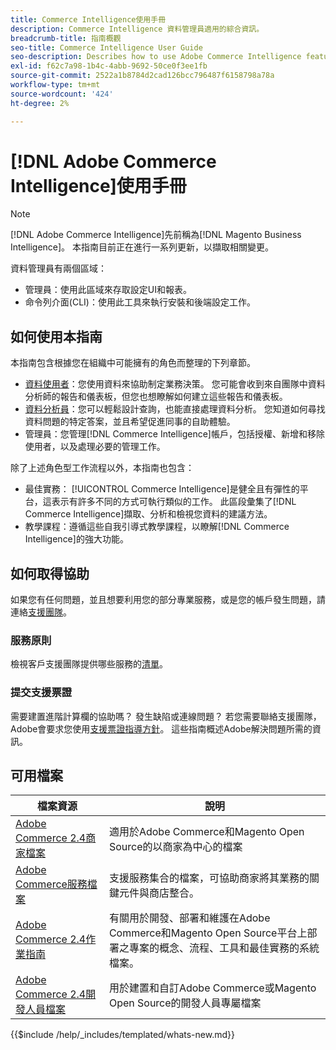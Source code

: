 ```yaml
---
title: Commerce Intelligence使用手冊
description: Commerce Intelligence 資料管理員適用的綜合資訊。
breadcrumb-title: 指南概觀
seo-title: Commerce Intelligence User Guide
seo-description: Describes how to use Adobe Commerce Intelligence features used to gain insights from Adobe Commerce or Magento Open Source data, along with other third-party data sources.
exl-id: f62c7a98-1b4c-4abb-9692-50ce0f3ee1fb
source-git-commit: 2522a1b8784d2cad126bcc796487f6158798a78a
workflow-type: tm+mt
source-wordcount: '424'
ht-degree: 2%

---
```



# [!DNL Adobe Commerce Intelligence]使用手冊

>[!NOTE]
>
>[!DNL Adobe Commerce Intelligence]先前稱為[!DNL Magento Business Intelligence]。 本指南目前正在進行一系列更新，以擷取相關變更。

資料管理員有兩個區域：

- 管理員：使用此區域來存取設定UI和報表。
- 命令列介面(CLI)：使用此工具來執行安裝和後端設定工作。

## 如何使用本指南

本指南包含根據您在組織中可能擁有的角色而整理的下列章節。

- [資料使用者](data-user.md)：您使用資料來協助制定業務決策。 您可能會收到來自團隊中資料分析師的報告和儀表板，但您也想瞭解如何建立這些報告和儀表板。
- [資料分析員](data-analyst.md)：您可以輕鬆設計查詢，也能直接處理資料分析。 您知道如何尋找資料問題的特定答案，並且希望促進同事的自助體驗。
- 管理員：您管理[!DNL Commerce Intelligence]帳戶，包括授權、新增和移除使用者，以及處理必要的管理工作。

除了上述角色型工作流程以外，本指南也包含：

- 最佳實務： [!UICONTROL Commerce Intelligence]是健全且有彈性的平台，這表示有許多不同的方式可執行類似的工作。 此區段彙集了[!DNL Commerce Intelligence]擷取、分析和檢視您資料的建議方法。
- 教學課程：遵循這些自我引導式教學課程，以瞭解[!DNL Commerce Intelligence]的強大功能。

## 如何取得協助

如果您有任何問題，並且想要利用您的部分專業服務，或是您的帳戶發生問題，請連絡[支援團隊](https://experienceleague.adobe.com/docs/commerce-knowledge-base/kb/troubleshooting/miscellaneous/mbi-service-policies.html?lang=zh-Hant)。

### 服務原則

檢視客戶支援團隊提供哪些服務的[清單](https://experienceleague.adobe.com/docs/commerce-knowledge-base/kb/troubleshooting/miscellaneous/mbi-service-policies.html?lang=zh-Hant)。

### 提交支援票證

需要建置進階計算欄的協助嗎？ 發生缺陷或連線問題？ 若您需要聯絡支援團隊，Adobe會要求您使用[支援票證指導方針](https://experienceleague.adobe.com/docs/commerce-knowledge-base/kb/troubleshooting/miscellaneous/mbi-service-policies.html?lang=zh-Hant)。 這些指南概述Adobe解決問題所需的資訊。

## 可用檔案

| 檔案資源 | 說明 |
|----------------------- | ----------- |
| [Adobe Commerce 2.4商家檔案](https://experienceleague.adobe.com/zh-hant/docs/commerce-admin/user-guides/home) | 適用於Adobe Commerce和Magento Open Source的以商家為中心的檔案 |
| [Adobe Commerce服務檔案](https://experienceleague.adobe.com/zh-hant/docs/commerce/user-guides/home) | 支援服務集合的檔案，可協助商家將其業務的關鍵元件與商店整合。 |
| [Adobe Commerce 2.4作業指南](https://experienceleague.adobe.com/zh-hant/docs/commerce-operations/operational-guides/home) | 有關用於開發、部署和維護在Adobe Commerce和Magento Open Source平台上部署之專案的概念、流程、工具和最佳實務的系統檔案。 |
| [Adobe Commerce 2.4開發人員檔案](https://developer.adobe.com/commerce/) | 用於建置和自訂Adobe Commerce或Magento Open Source的開發人員專屬檔案 |

{{$include /help/_includes/templated/whats-new.md}}

<!-- Last updated from includes: 2025-09-04 10:40:17 -->

